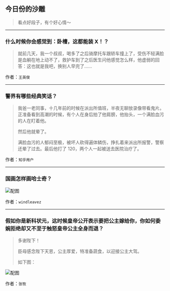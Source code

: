 ## 今日份的沙雕

> 看点好段子，有个好心情～


 
---

### 什么时候你会感觉到：卧槽，这都能装 X！？

> 就前几天，我一个叔叔，喝多了之后骑摩托车跟轿车撞上了，受伤不轻满脸是血躺在地上动不了，救护车到了之后医生问他感觉怎么样，他虚弱的回答：这也就是我吧，换别人早完了……


作者：`王英俊`

---

### 警界有哪些经典笑话？

> 我爸一老同事，十几年前的时候在派出所值班，半夜无聊放录像带看鬼片。正准备看到高潮的时候，有个人在身后拍了他肩膀，他抬头，一个满脸血污的人在盯着他。
> 
> 然后他就晕了。
> 
> 满脸血污的人郁闷至极，被坏人砍得遍体鳞伤，挣扎着来派出所报警，警察还晕了过去。最后他打了 120，两个人一起被送去医院治疗了。


作者：`知乎用户`

---

### 国画怎样画哈士奇？

> 



![配图](http://pic2.zhimg.com/70/7aa26d168aece7c3924fa21dbdfce0fd_b.jpg)


作者：`windleavez`

---

### 假如你是新科状元，这时候皇帝公开表示要把公主嫁给你，你如何委婉拒绝却又不至于触怒皇帝公主全身而退？

> 多谢陛下！
> 
> 臣母感念陛下天恩，公主厚爱，特准备蔬食，以迎接公主大驾。
> 
> 如下图：



![配图](http://pic1.zhimg.com/70/50d8547c1d03e2b957bbeaaefbeba094_b.jpg)


作者：`张牧`